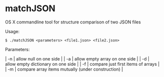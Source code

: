 matchJSON
=========

OS X commandline tool for structure comparison of two JSON files

Usage:

    $ ./matchJSON <parameters> <file1.json> <file2.json>
    
Parameters:

| -n | allow null on one side |
| -a | allow empty array on one side |
| -d | allow empty dictionary on one side |
| -f | compare just first items of arrays |
| -m | compare array items mutually (under construction) |



